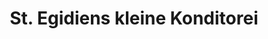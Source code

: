 ---
title: "St. Egidiens kleine Konditorei"
url: /st-egidien/st-egidiens-kleine-konditorei/
shop: Bäckerei
---